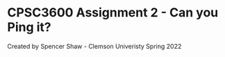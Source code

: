 # CPSC3600 Assignment 2 - Can you Ping it?

Created by Spencer Shaw - Clemson Univeristy Spring 2022